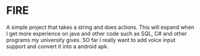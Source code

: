 # FIRE
A simple project that takes a string and does actions. This will expand when I get more experience on java and other code such as SQL, C# 
and other programs my university gives. 
SO far I really want to add voice input support and convert it into a android apk. 
